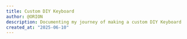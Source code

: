 ```yaml
---
title: Custom DIY Keyboard
author: @ORION
description: Documenting my journey of making a custom DIY Keyboard
created_at: "2025-06-10"
---
```

